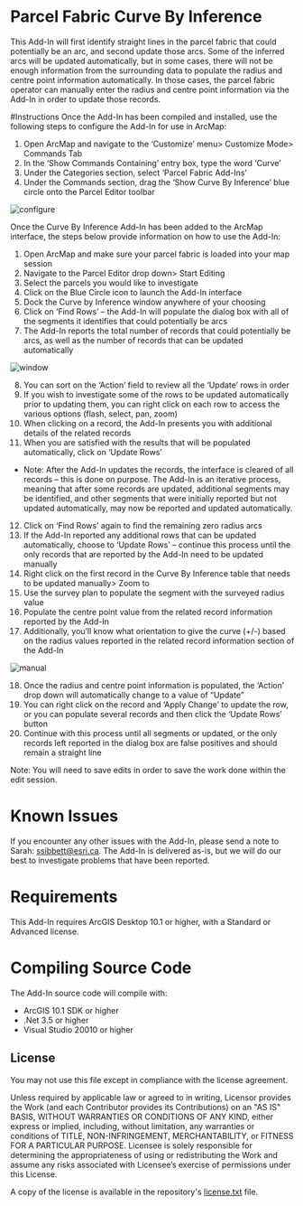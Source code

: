 # Parcel Fabric Curve By Inference

This Add-In will first identify straight lines in the parcel fabric that could potentially be an arc, and second update those arcs. Some of the inferred arcs will be updated automatically, but in some cases, there will not be enough information from the surrounding data to populate the radius and centre point information automatically. In those cases, the parcel fabric operator can manually enter the radius and centre point information via the Add-In in order to update those records. 

#Instructions
Once the Add-In has been compiled and installed, use the following steps to configure the Add-In for use in ArcMap:

1.	Open ArcMap and navigate to the ‘Customize’ menu> Customize Mode> Commands Tab
2.	In the ‘Show Commands Containing’ entry box, type the word ‘Curve’
3.	Under the Categories section, select ‘Parcel Fabric Add-Ins’
4.	Under the Commands section, drag the ‘Show Curve By Inference’ blue circle onto the Parcel Editor toolbar

![configure](https://cloud.githubusercontent.com/assets/8808482/16622889/ba0b4b14-4369-11e6-9bdf-a69aedd2d3db.jpg)

Once the Curve By Inference Add-In has been added to the ArcMap interface, the steps below provide information on how to use the Add-In:

1.	Open ArcMap and make sure your parcel fabric is loaded into your map session
2.	Navigate to the Parcel Editor drop down> Start Editing
3.	Select the parcels you would like to investigate
4.	Click on the Blue Circle icon to launch the Add-In interface 
5.	Dock the Curve by Inference window anywhere of your choosing
6.	Click on ‘Find Rows’ – the Add-In will populate the dialog box with all of the segments it identifies that could potentially be arcs
7.	The Add-In reports the total number of records that could potentially be arcs, as well as the number of records that can be updated automatically

 ![window](https://cloud.githubusercontent.com/assets/8808482/16622659/e8beb992-4368-11e6-88e7-fa58b26f8056.jpg)
 
8.	You can sort on the ‘Action’ field to review all the ‘Update’ rows in order
9.	If you wish to investigate some of the rows to be updated automatically prior to updating them, you can right click on each row to access the various options (flash, select, pan, zoom)
10.	When clicking on a record, the Add-In presents you with additional details of the related records
11.	When you are satisfied with the results that will be populated automatically, click on ‘Update Rows’
  * Note: After the Add-In updates the records, the interface is cleared of all records – this is done on purpose. The Add-In is an iterative process, meaning that after some records are updated, additional segments may be identified, and other segments that were initially reported but not updated automatically, may now be reported and updated automatically. 
12.	Click on ‘Find Rows’ again to find the remaining zero radius arcs
13.	If the Add-In reported any additional rows that can be updated automatically, choose to ‘Update Rows’ – continue this process until the only records that are reported by the Add-In need to be updated manually
14.	Right click on the first record in the Curve By Inference table that needs to be updated manually> Zoom to
15.	Use the survey plan to populate the segment with the surveyed radius value 
16.	Populate the centre point value from the related record information reported by the Add-In
17.	Additionally, you’ll know what orientation to give the curve (+/-) based on the radius values reported in the related record information section of the Add-In

 ![manual](https://cloud.githubusercontent.com/assets/8808482/16622657/e77b74da-4368-11e6-9627-319810f19c36.jpg)
 
18.	Once the radius and centre point information is populated, the ‘Action’ drop down will automatically change to a value of “Update”
19.	You can right click on the record and ‘Apply Change’ to update the row, or you can populate several records and then click the ‘Update Rows’ button
20.	Continue with this process until all segments or updated, or the only records left reported in the dialog box are false positives and should remain a straight line

Note: You will need to save edits in order to save the work done within the edit session. 

# Known Issues

If you encounter any other issues with the Add-In, please send a note to Sarah: ssibbett@esri.ca. The Add-In is delivered as-is, but we will do our best to investigate problems that have been reported. 

# Requirements

This Add-In requires ArcGIS Desktop 10.1 or higher, with a Standard or Advanced license. 

# Compiling Source Code

The Add-In source code will compile with:
  * ArcGIS 10.1 SDK or higher
  * .Net 3.5 or higher
  * Visual Studio 20010 or higher

## License

You may not use this file except in compliance with the license agreement.

Unless required by applicable law or agreed to in writing, Licensor provides the Work (and each Contributor provides its Contributions) on an "AS IS" BASIS, WITHOUT WARRANTIES OR CONDITIONS OF ANY KIND, either express or implied, including, without limitation, any warranties or conditions of TITLE, NON-INFRINGEMENT, MERCHANTABILITY, or FITNESS FOR A PARTICULAR PURPOSE. Licensee is solely responsible for determining the appropriateness of using or redistributing the Work and assume any risks associated with Licensee’s exercise of permissions under this License.

A copy of the license is available in the repository's [license.txt](license.txt) file.
